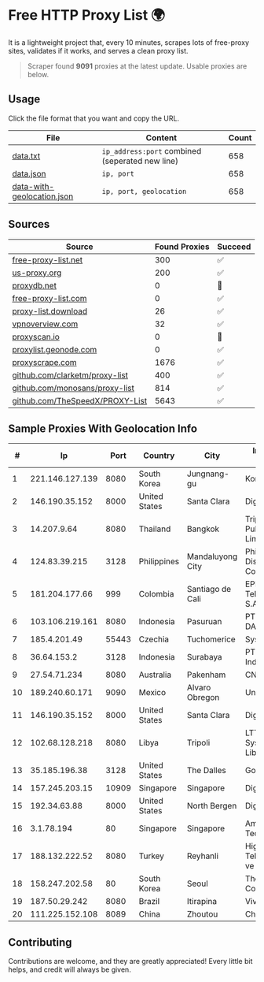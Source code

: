 
# Free HTTP Proxy List 🌍

It is a lightweight project that, every 10 minutes, scrapes lots of free-proxy sites, validates if it works, and serves a clean proxy list.


> Scraper found **9091** proxies at the latest update. Usable proxies are below.

## Usage

Click the file format that you want and copy the URL.


|File|Content|Count|
|----|-------|-----|
|[data.txt](https://raw.githubusercontent.com/themiralay/Proxy-List-World/master/data.txt)|`ip_address:port` combined (seperated new line)|658|
|[data.json](https://raw.githubusercontent.com/themiralay/Proxy-List-World/master/data.json)|`ip, port`|658|
|[data-with-geolocation.json](https://raw.githubusercontent.com/themiralay/Proxy-List-World/master/data-with-geolocation.json)|`ip, port, geolocation`|658|

## Sources

|Source|Found Proxies|Succeed|
|------|-------------|-------|
|[free-proxy-list.net](https://free-proxy-list.net)|300|✅|
|[us-proxy.org](https://www.us-proxy.org)|200|✅|
|[proxydb.net](http://proxydb.net)|0|🚫|
|[free-proxy-list.com](https://free-proxy-list.com/?page=&port=&type%5B%5D=http&type%5B%5D=https&up_time=0&search=Search)|0|✅|
|[proxy-list.download](https://www.proxy-list.download/HTTP)|26|✅|
|[vpnoverview.com](https://vpnoverview.com/privacy/anonymous-browsing/free-proxy-servers)|32|✅|
|[proxyscan.io](https://www.proxyscan.io)|0|🚫|
|[proxylist.geonode.com](https://proxylist.geonode.com/api/proxy-list?limit=300&page=1&sort_by=lastChecked&sort_type=desc&protocols=http,https)|0|✅|
|[proxyscrape.com](https://api.proxyscrape.com/v2/?request=displayproxies&protocol=http&timeout=10000&country=all&ssl=all&anonymity=all)|1676|✅|
|[github.com/clarketm/proxy-list](https://raw.githubusercontent.com/clarketm/proxy-list/master/proxy-list-raw.txt)|400|✅|
|[github.com/monosans/proxy-list](https://raw.githubusercontent.com/monosans/proxy-list/main/proxies/http.txt)|814|✅|
|[github.com/TheSpeedX/PROXY-List](https://raw.githubusercontent.com/TheSpeedX/PROXY-List/master/http.txt)|5643|✅|


## Sample Proxies With Geolocation Info

|#|Ip|Port|Country|City|Internet Service Provider|
|-|--|----|-------|----|-------------------------|
|1|221.146.127.139|8080|South Korea|Jungnang-gu|Korea Telecom|
|2|146.190.35.152|8000|United States|Santa Clara|DigitalOcean, LLC|
|3|14.207.9.64|8080|Thailand|Bangkok|Triple T Broadband Public Company Limited|
|4|124.83.39.215|3128|Philippines|Mandaluyong City|Philippine Long Distance Telephone Co.|
|5|181.204.177.66|999|Colombia|Santiago de Cali|EPM Telecomunicaciones S.A. E.S.P.|
|6|103.106.219.161|8080|Indonesia|Pasuruan|PT. ARTHA LINTAS DATA MANDIRI|
|7|185.4.201.49|55443|Czechia|Tuchomerice|Sys-datacom Spindl|
|8|36.64.153.2|3128|Indonesia|Surabaya|PT. Telekomunikasi Indonesia|
|9|27.54.71.234|8080|Australia|Pakenham|CNTC|
|10|189.240.60.171|9090|Mexico|Alvaro Obregon|Uninet S.A. de C.V.|
|11|146.190.35.152|8000|United States|Santa Clara|DigitalOcean, LLC|
|12|102.68.128.218|8080|Libya|Tripoli|LTT Autonomous System, Tripoli Libya|
|13|35.185.196.38|3128|United States|The Dalles|Google LLC|
|14|157.245.203.15|10909|Singapore|Singapore|DigitalOcean, LLC|
|15|192.34.63.88|8000|United States|North Bergen|DigitalOcean, LLC|
|16|3.1.78.194|80|Singapore|Singapore|Amazon Technologies Inc.|
|17|188.132.222.52|8080|Turkey|Reyhanli|High Speed Telekomunikasyon ve Hab. Hiz. Ltd. Sti.|
|18|158.247.202.58|80|South Korea|Seoul|The Constant Company, LLC|
|19|187.50.29.242|8080|Brazil|Itirapina|Vivo|
|20|111.225.152.108|8089|China|Zhoutou|China Telecom|



## Contributing

Contributions are welcome, and they are greatly appreciated! Every
little bit helps, and credit will always be given.

